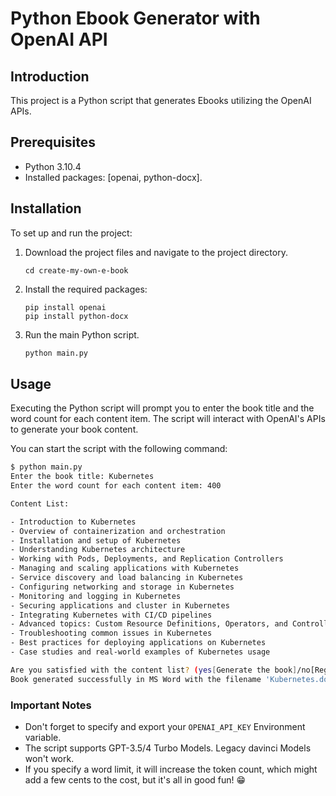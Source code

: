 # Python Ebook Generator with OpenAI API

## Introduction
This project is a Python script that generates Ebooks utilizing the OpenAI APIs.

## Prerequisites
- Python 3.10.4
- Installed packages: [openai, python-docx].

## Installation
To set up and run the project:

1. Download the project files and navigate to the project directory.
   ```
   cd create-my-own-e-book
   ```
2. Install the required packages:
   ```
   pip install openai
   pip install python-docx 
   ```

3. Run the main Python script.
   ```python
   python main.py
   ```

## Usage
Executing the Python script will prompt you to enter the book title and the word count for each content item. The script will interact with OpenAI's APIs to generate your book content.

You can start the script with the following command:
```bash
$ python main.py
Enter the book title: Kubernetes
Enter the word count for each content item: 400

Content List:

- Introduction to Kubernetes
- Overview of containerization and orchestration
- Installation and setup of Kubernetes
- Understanding Kubernetes architecture
- Working with Pods, Deployments, and Replication Controllers
- Managing and scaling applications with Kubernetes
- Service discovery and load balancing in Kubernetes
- Configuring networking and storage in Kubernetes
- Monitoring and logging in Kubernetes
- Securing applications and cluster in Kubernetes
- Integrating Kubernetes with CI/CD pipelines
- Advanced topics: Custom Resource Definitions, Operators, and Controllers
- Troubleshooting common issues in Kubernetes
- Best practices for deploying applications on Kubernetes
- Case studies and real-world examples of Kubernetes usage

Are you satisfied with the content list? (yes[Generate the book]/no[Regenerate the list]): yes
Book generated successfully in MS Word with the filename 'Kubernetes.docx'.
```

### Important Notes
- Don't forget to specify and export your `OPENAI_API_KEY` Environment variable.
- The script supports GPT-3.5/4 Turbo Models. Legacy davinci Models won't work.
- If you specify a word limit, it will increase the token count, which might add a few cents to the cost, but it's all in good fun! 😁
